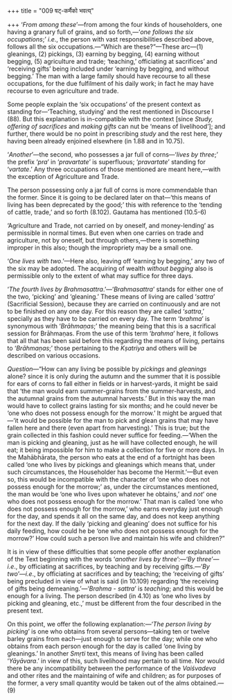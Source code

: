 +++
title = "009 षट्-कर्मैको भवत्य्"

+++
‘*From among these*’—from among the four kinds of householders, one
having a granary full of grains, and so forth,—‘*one follows the six
occupations*;’ *i.e*., the person with vast responsibilities described
above, follows all the six occupations.—“Which are these?”—These arc—(1)
gleanings, (2) pickings, (3) earning by begging, (4) earning without
begging, (5) agriculture and trade; ‘teaching,’ officiating at
sacrifices’ and ‘receiving gifts’ being included under ‘earning by
begging, and without begging.’ The man with a large family should have
recourse to all these occupations, for the due fulfilment of his daily
work; in fact he may have recourse to even agriculture and trade.

Some people explain the ‘six occupations’ of the present context as
standing for—‘Teaching, studying’ and the rest mentioned in Discourse I
(88). But this explanation is in-compatible with the context \[since
*Study, offering of sacrifices* and *making gifts* can nut be ‘means of
livelihood’\]; and further, there would be no point in prescribing
*study* and the rest here, they having been already enjoined elsewhere
(in 1.88 and in 10.75).

‘*Another*’—the second, who possesses a jar full of corns—‘*lives by
three*;’ the prefix ‘*pra*’ in ‘*pravartate*’ is superfluous;
‘*pravartate*’ standing for ‘*vartate*.’ Any three occupations of those
mentioned are meant here,—with the exception of Agriculture and Trade.

The person possessing only a jar full of corns is more commendable than
the former. Since it is going to be declared later on that—‘this means
of living has been deprecated by the good;’ this with reference to the
‘tending of cattle, trade,’ and so forth (8.102). Gautama has mentioned
(10.5-6)

‘Agriculture and Trade, not carried on by oneself, and money-lending’ as
permissible in normal times. But even when one carries on trade and
agriculture, not by oneself, but through others,—there is something
improper in this also; though the impropriety may be a small one.

‘*One lives with two*.’—Here also, leaving off ‘earning by begging,’ any
two of the six may be adopted. The acquiring of wealth *without begging*
also is permissible only to the extent of what may suffice for three
days.

‘*The fourth lives by Brahmasattra*.’—‘*Brahmasattra*’ stands for either
one of the two, ‘picking’ and ‘gleaning.’ These means of living are
called ‘*sattra*’ (Sacrificial Session), because they are carried on
continuously and are not to be finished on any one day. For this reason
they are called ‘*sattra*,’ specially as they have to be carried on
every day. The term ‘*brahma*’ is synonymous with ‘*Brāhmaṇas*;’ the
meaning being that this is a sacrifical session for Brāhmaṇas. From the
use of this term ‘*brahma*’ here, it follows that all that has been said
before this regarding the means of living, pertains to ‘*Brāhmaṇas*;’
those pertaining to the *Kṣatriya* and others will be described on
various occasions.

*Question*—“How can any living be possible by *pickings* and *gleanings*
alone? since it is only during the autumn and the summer that it is
possible for ears of corns to fall either in fields or in harvest-yards,
it might be said that ‘the man would earn summer-grains from the
summer-harvests, and the autumnal grains from the autumnal harvests.’
But in this way the man would have to collect grains lasting for six
months; and he could never be ‘one who does not possess enough for the
morrow.’ It might be argued that—‘it would be possible for the man to
pick and glean grains that may have fallen here and there (even apart
from harvesting).’ This is true; but the grain collected in this fashion
could never suffice for feeding.—‘When the man is picking and gleaning,
just as he will have collected enough, he will eat; it being impossible
for him to make a collection for five or more days. In the Mahābhārata,
the person who eats at the end of a fortnight has been called ‘one who
lives by pickings and gleanings which means that, under such
circumstances, the Householder has become the Hermit.’—But even so, this
would be incompatible with the character of ‘one who does not possess
enough for the morrow;’ as, under the circumstances mentioned, the man
would be ‘one who lives upon whatever he obtains,’ and *not*‘ one who
does not possess enough for the morrow.’ That man is called ‘one who
does not possess enough for the morrow,’ who earns everyday just enough
for the day, and spends it all on the same day, and does not keep
anything for the next day. If the daily ‘picking and gleaning’ does not
suffice for his daily feeding, how could he be ‘one who does not possess
enough for the morrow?’ How could such a person live and maintain his
wife and children?”

It is in view of these difficulties that some people offer another
explanation of the Text beginning with the words ‘*another lives by
three*’:—‘*By three*’—*i.e*., by officiating at sacrifices, by teaching
and by receiving gifts.—‘*By two*’—*i.e*., by officiating at sacrifices
and by teaching; the ‘receiving of gifts’ being precluded in view of
what is said (in 10.109) regarding ‘the receiving of gifts being
demeaning.’—‘*Brahma* - *sattra*’ is *teaching*; and this would be
enough for a living. The person described (in 4.10) as ‘one who lives by
picking and gleaning, etc.,’ must be different from the four described
in the present text.

On this point, we offer the following explanation:—‘*The person living
by picking*’ is one who obtains from several persons—taking ten or
twelve barley grains from each—just enough to serve for the day; while
one who obtains from each person enough for the day is called ‘one
living by gleanings.’ In another *Smṛti* text, this means of living has
been called ‘*Yāyāvara*.’ in view of this, such livelihood may pertain
to all time. Nor would there be any incompatibility between the
performance of the *Vaiśvadeva* and other rites and the maintaining of
wife and children; as for purposes of the former, a very small quantity
would be taken out of the alms obtained.—(9)


